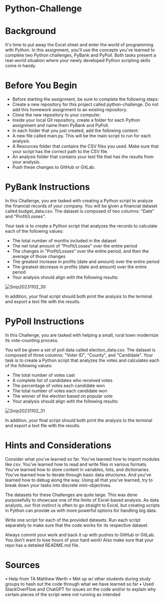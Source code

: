 # Python-Challenge

# Background

It's time to put away the Excel sheet and enter the world of programming with Python. In this assignment, you'll use the concepts you've learned to complete two Python challenges, PyBank and PyPoll. Both tasks present a real-world situation where your newly developed Python scripting skills come in handy.

# Before You Begin

* Before starting the assignment, be sure to complete the following steps:
* Create a new repository for this project called python-challenge. Do not add this homework assignment to an existing repository.
* Clone the new repository to your computer.
* Inside your local Git repository, create a folder for each Python assignment and name them PyBank and PyPoll.
* In each folder that you just created, add the following content:
* A new file called main.py. This will be the main script to run for each analysis.
* A Resources folder that contains the CSV files you used. Make sure that your script has the correct path to the CSV file.
* An analysis folder that contains your text file that has the results from your analysis.
* Push these changes to GitHub or GitLab.

# PyBank Instructions

In this Challenge, you are tasked with creating a Python script to analyze the financial records of your company. You will be given a financial dataset called budget_data.csv. The dataset is composed of two columns: "Date" and "Profit/Losses".

Your task is to create a Python script that analyzes the records to calculate each of the following values:

* The total number of months included in the dataset
* The net total amount of "Profit/Losses" over the entire period
* The changes in "Profit/Losses" over the entire period, and then the average of those changes
* The greatest increase in profits (date and amount) over the entire period
* The greatest decrease in profits (date and amount) over the entire period
* Your analysis should align with the following results:

![Snip20231102_30](https://github.com/JesseOli100/Python-Challenge/assets/62526904/68f9f541-2859-4a19-9138-573ada58aad7)

In addition, your final script should both print the analysis to the terminal and export a text file with the results.

# PyPoll Instructions

In this Challenge, you are tasked with helping a small, rural town modernize its vote-counting process.

You will be given a set of poll data called election_data.csv. The dataset is composed of three columns: "Voter ID", "County", and "Candidate". Your task is to create a Python script that analyzes the votes and calculates each of the following values:

* The total number of votes cast
* A complete list of candidates who received votes
* The percentage of votes each candidate won
* The total number of votes each candidate won
* The winner of the election based on popular vote
* Your analysis should align with the following results:

![Snip20231102_31](https://github.com/JesseOli100/Python-Challenge/assets/62526904/b77809c8-345c-4727-9483-4ec96438d224)

In addition, your final script should both print the analysis to the terminal and export a text file with the results.

# Hints and Considerations

Consider what you've learned so far. You've learned how to import modules like csv. You’ve learned how to read and write files in various formats. You’ve learned how to store content in variables, lists, and dictionaries. You’ve learned how to iterate through basic data structures. And you’ve learned how to debug along the way. Using all that you've learned, try to break down your tasks into discrete mini-objectives.

The datasets for these Challenges are quite large. This was done purposefully to showcase one of the limits of Excel-based analysis. As data analysts, our first instinct is often to go straight to Excel, but creating scripts in Python can provide us with more powerful options for handling big data.

Write one script for each of the provided datasets. Run each script separately to make sure that the code works for its respective dataset.

Always commit your work and back it up with pushes to GitHub or GitLab. You don't want to lose hours of your hard work! Also make sure that your repo has a detailed README.md file.

# Sources 

• Help from TA Matthew Werth
• Met up w/ other students during study groups to hash out the code through what we have learned so far
• Used StackOverFlow and ChatGPT for issues on the code and/or to explain why certain pieces of the script were not running as intended
